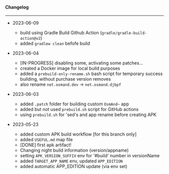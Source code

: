 #### Changelog #
*************************************

- 2023-06-09
    - build using Gradle Build Github Action (`gradle/gradle-build-action@v2`)
    - added `gradlew clean` befofe build

- 2023-06-04
    - [IN-PROGRESS] disabling some, activating some patches...
    - created a Docker image for local build purposes
    - added a `prebuild-only-rename.sh` bash script for temporary success building, without purchase version removes
    - also rename `net.osmand.dev` -> `net.osmand.djbpf`

- 2023-06-03
    - added `.patch` folder for building custom `OsmAnd~` app
    - added but not used `prebuild.sh` script for GitHub actions
    - using `prebuild.sh` for 'sed's and app rename before creating APK

- 2023-05-23
    - added custom APK build workflow [for this branch only]
    - added `USEFUL.md` map file
    - [DONE] first apk artifact!
    - Changing night build information (version/appname)
    - setting `APK_VERSION_SUFFIX` env for '#build' number in versionName
    - added `TARGET_APP_NAME` env, updated `APP_EDITION`
    - added automatic APP_EDITION update (via env set)
